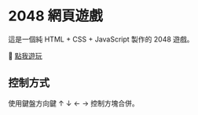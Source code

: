 # 2048 網頁遊戲

這是一個純 HTML + CSS + JavaScript 製作的 2048 遊戲。

🔗 [點我遊玩](https://你的帳號.github.io/2048-web-game/)

## 控制方式
使用鍵盤方向鍵 ↑ ↓ ← → 控制方塊合併。
